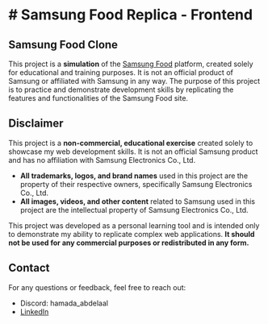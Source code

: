 # # Samsung Food Replica - Frontend

## Samsung Food Clone

This project is a **simulation** of the [Samsung Food](https://samsungfood.com/) platform, created solely for educational and training purposes. It is not an official product of Samsung or affiliated with Samsung in any way. The purpose of this project is to practice and demonstrate development skills by replicating the features and functionalities of the Samsung Food site.

## Disclaimer

This project is a **non-commercial, educational exercise** created solely to showcase my web development skills. It is not an official Samsung product and has no affiliation with Samsung Electronics Co., Ltd.

- **All trademarks, logos, and brand names** used in this project are the property of their respective owners, specifically Samsung Electronics Co., Ltd.
- **All images, videos, and other content** related to Samsung used in this project are the intellectual property of Samsung Electronics Co., Ltd.

This project was developed as a personal learning tool and is intended only to demonstrate my ability to replicate complex web applications. **It should not be used for any commercial purposes or redistributed in any form.**

## Contact

For any questions or feedback, feel free to reach out:

- Discord: hamada_abdelaal
- [LinkedIn](https://www.linkedin.com/in/hamada-abdelaal/)
